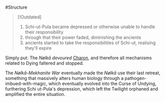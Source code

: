 ---
---

\#Structure 

 > 
 > \[!Outdated\]
 > 
 > 1. Schi-ut-Pula became depressed or otherwise unable to handle their responsibility
 > 1. through that their power faded, diminishing the ancients
 > 1. ancients started to take the responsibilities of Schi-ut, realising they'll expire

Simply put: The *Nølkā* *devoured* [Charon](..\..\Beings\Gods%20and%20Deities\Charon.md), and therefore all mechanisms related to Dying faltered and stopped. 

The *Nølkā-Mekhanite War* eventually made the *Nølkā* use their last retreat, something that massively alters human biology through a pathogen-imbued-with-magic, which eventually evolved into the Curse of Undying, furthering Schi ut-Pula's depression, which left the Twilight orphaned and amplified the entire situation. 
